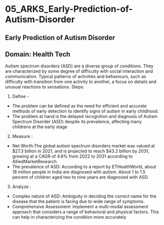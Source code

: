 # 05_ARKS_Early-Prediction-of-Autism-Disorder
## Early Prediction of Autism Disorder
## Domain: Health Tech

Autism spectrum disorders (ASD) are a diverse group of conditions. They are
characterized by some degree of difficulty with social interaction and communication.
Typical patterns of activities and behaviours, such as difficulty with transition from
one activity to another, a focus on details and unusual reactions to sensations.
Steps:

1. Define -
 - The problem can be defined as the need for efficient and accurate methods of
early detection to identify signs of autism in early childhood.
- The problem at hand is the delayed recognition and diagnosis of Autism
Spectrum Disorder (ASD) despite its prevalence, affecting many childrens at the
early stage

2. Measure :
- Net Worth:The global autism spectrum disorders market was valued at $27.3 billion
in 2021, and is projected to reach $43.2 billion by 2031, growing at a CAGR of 4.6%
from 2022 to 2031 according to AlliedMarketResearch
- The prevalence of ASD: According to a report by ETHealthWorld, about 18 million
people in India are diagnosed with autism. About 1 to 1.5 percent of children aged
two to nine years are diagnosed with ASD.

3. Analyze :
- Complex nature of ASD: Ambiguity in deciding the correct name for the disease
that the patient is facing due to wide range of symptoms.
- Comprehensive Assessment: Implement a multi-modal assessment approach that
considers a range of behavioral and physical factors. This can help in
characterizing the condition more accurately
